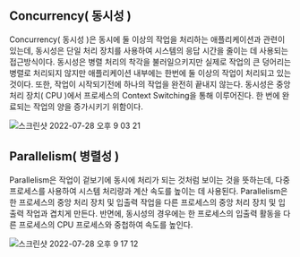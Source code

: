## Concurrency( 동시성 )
Concurrency( 동시성 )은 동시에 둘 이상의 작업을 처리하는 애플리케이션과 관련이 있는데,
동시성은 단일 처리 장치를 사용하여 시스템의 응답 시간을 줄이는 데 사용되는 접근방식이다.
동시성은 병렬 처리의 착각을 불러일으키지만 실제로 작업의 큰 덩어리는 병렬로 처리되지 않지만
애플리케이션 내부에는 한번에 둘 이상의 작업이 처리되고 있는 것이다.
또한, 작업이 시작되기전에 하나의 작업을 완전히 끝내지 않는다.
동시성은 중앙 처리 장치( CPU )에서 프로세스의 Context Switching을 통해 이루어진다.
한 번에 완료되는 작업의 양을 증가시키기 위함이다.

![스크린샷 2022-07-28 오후 9 03 21](https://user-images.githubusercontent.com/91667488/181500366-d9e3fd67-8973-4970-b994-c195fd5975dd.png)

## Parallelism( 병렬성 )
Parallelism은 작업이 겉보기에 동시에 처리가 되는 것처럼 보이는 것을
뜻하는데, 다중 프로세스를 사용하여 시스템 처리량과 계산 속도를 높이는 데 사용된다.
Parallelism은 한 프로세스의 중앙 처리 장치 및 입출력 작업을 다른 프로세스의 중앙 처리 장치
및 입출력 작업과 겹치게 만든다.
반면에, 동시성의 경우에는 한 프로세스의 입출력 활동을 다른 프로세스의 CPU 프로세스와 중첩하여
속도를 높인다.

![스크린샷 2022-07-28 오후 9 17 12](https://user-images.githubusercontent.com/91667488/181502889-54e103d3-0d51-401f-a50a-735fe48da751.png)
